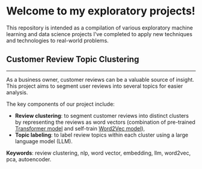 # Welcome to my exploratory projects!

This repository is intended as a compilation of various exploratory machine learning and data science projects I've completed to apply new techniques and technologies to real-world problems.

## Customer Review Topic Clustering

---

As a business owner, customer reviews can be a valuable source of insight. This project aims to segment user reviews into several topics for easier analysis.

The key components of our project include:
- **Review clustering**: to segment customer reviews into distinct clusters by representing the reviews as word vectors (combination of pre-trained [Transformer model](https://github.com/UKPLab/sentence-transformers) and self-train [Word2Vec model](https://radimrehurek.com/gensim/models/word2vec.html)),
- **Topic labeling**: to label review topics within each cluster using a large language model (LLM).

**Keywords**: review clustering, nlp, word vector, embedding, llm, word2vec, pca, autoencoder.
